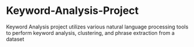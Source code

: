 # Keyword-Analysis-Project
Keyword Analysis project utilizes various natural language processing tools to perform keyword analysis, clustering, and phrase extraction from a dataset
